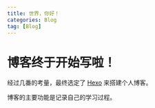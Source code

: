 ```yaml
---
title: 世界，你好！
categories: Blog
tag: [Blog]
---
```


# 博客终于开始写啦！

经过几番的考量，最终选定了 [Hexo](https://hexo.io) 来搭建个人博客。

博客的主要功能是记录自己的学习过程。